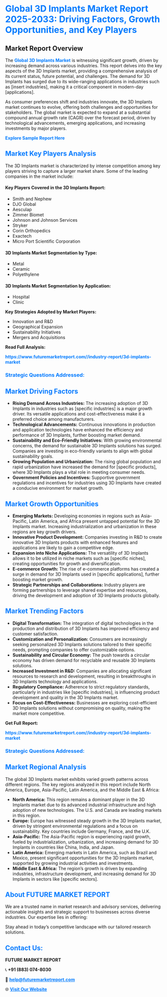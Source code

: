 <h1 style="color: #007BFF;">Global 3D Implants Market Report 2025-2033: Driving Factors, Growth Opportunities, and Key Players</h1>

<section id="overview">
<h2>Market Report Overview</h2>
<p>The <a href="https://www.futuremarketreport.com//industry-report/3d-implants-market" style="color: #007BFF; text-decoration: none;"><strong>Global 3D Implants Market</strong></a> is witnessing significant growth, driven by increasing demand across various industries. This report delves into the key aspects of the 3D Implants market, providing a comprehensive analysis of its current status, future potential, and challenges. The demand for 3D Implants has surged due to its wide-ranging applications in industries such as [insert industries], making it a critical component in modern-day [applications].</p>
<p>As consumer preferences shift and industries innovate, the 3D Implants market continues to evolve, offering both challenges and opportunities for stakeholders. The global market is expected to expand at a substantial compound annual growth rate (CAGR) over the forecast period, driven by technological advancements, emerging applications, and increasing investments by major players.</p>
</section>

<section id="overview">
<p><a href="https://www.futuremarketreport.com//request-sample/reportId=78895" style="color: #007BFF; text-decoration: none;"><strong>Explore Sample Report Here</strong></a></p>
</section>

<section id="key-players">
<h2 style="color: #007BFF;">Market Key Players Analysis</h2>
<p>The 3D Implants market is characterized by intense competition among key players striving to capture a larger market share. Some of the leading companies in the market include:</p>
<h4>Key Players Covered in the 3D Implants Report:</h4>
<ul><li>Smith and Nephew</li><li>DJO Global</li><li>Aesculap</li><li>Zimmer Biomet</li><li>Johnson and Johnson Services</li><li>Stryker</li><li>Corin Orthopedics</li><li>Exactech</li><li>Micro Port Scientific Corporation</li></ul>
<h4>3D Implants Market Segmentation by Type:</h4>
<ul><li>Metal</li><li>Ceramic</li><li>Polyethylene</li></ul>

<h4>3D Implants Market Segmentation by Application:</h4>
<ul><li>Hospital</li><li>Clinic</li></ul>
<p><strong>Key Strategies Adopted by Market Players:</strong></p>
<ul>
<li>Innovation and R&D</li>
<li>Geographical Expansion</li>
<li>Sustainability Initiatives</li>
<li>Mergers and Acquisitions</li>
</ul>
</section>

<section>
<p><strong>Read Full Analysis: </strong></p><a href="https://www.futuremarketreport.com//industry-report/3d-implants-market" style="color: #007BFF; text-decoration: none;"><strong>https://www.futuremarketreport.com//industry-report/3d-implants-market</strong></a>
<h3 style="color: #007BFF;">Strategic Questions Addressed:</h3>
</section>

<section id="driving-factors">
<h2 style="color: #007BFF;">Market Driving Factors</h2>
<ul>
<li><strong>Rising Demand Across Industries:</strong> The increasing adoption of 3D Implants in industries such as [specific industries] is a major growth driver. Its versatile applications and cost-effectiveness make it a preferred choice among manufacturers.</li>
<li><strong>Technological Advancements:</strong> Continuous innovations in production and application technologies have enhanced the efficiency and performance of 3D Implants, further boosting market demand.</li>
<li><strong>Sustainability and Eco-Friendly Initiatives:</strong> With growing environmental concerns, the demand for sustainable 3D Implants solutions has surged. Companies are investing in eco-friendly variants to align with global sustainability goals.</li>
<li><strong>Growing Population and Urbanization:</strong> The rising global population and rapid urbanization have increased the demand for [specific products], where 3D Implants plays a vital role in meeting consumer needs.</li>
<li><strong>Government Policies and Incentives:</strong> Supportive government regulations and incentives for industries using 3D Implants have created a conducive environment for market growth.</li>
</ul>
</section>

<section id="growth-opportunities">
<h2 style="color: #007BFF;">Market Growth Opportunities</h2>
<ul>
<li><strong>Emerging Markets:</strong> Developing economies in regions such as Asia-Pacific, Latin America, and Africa present untapped potential for the 3D Implants market. Increasing industrialization and urbanization in these regions are key growth drivers.</li>
<li><strong>Innovative Product Development:</strong> Companies investing in R&D to create innovative 3D Implants products with enhanced features and applications are likely to gain a competitive edge.</li>
<li><strong>Expansion into Niche Applications:</strong> The versatility of 3D Implants allows it to be utilized in niche markets such as [specific niches], creating opportunities for growth and diversification.</li>
<li><strong>E-commerce Growth:</strong> The rise of e-commerce platforms has created a surge in demand for 3D Implants used in [specific applications], further boosting market growth.</li>
<li><strong>Strategic Partnerships and Collaborations:</strong> Industry players are forming partnerships to leverage shared expertise and resources, driving the development and adoption of 3D Implants products globally.</li>
</ul>
</section>

<section id="trending-factors">
<h2 style="color: #007BFF;">Market Trending Factors</h2>
<ul>
<li><strong>Digital Transformation:</strong> The integration of digital technologies in the production and distribution of 3D Implants has improved efficiency and customer satisfaction.</li>
<li><strong>Customization and Personalization:</strong> Consumers are increasingly seeking personalized 3D Implants solutions tailored to their specific needs, prompting companies to offer customizable options.</li>
<li><strong>Sustainability and Circular Economy:</strong> The push towards a circular economy has driven demand for recyclable and reusable 3D Implants solutions.</li>
<li><strong>Increased Investment in R&D:</strong> Companies are allocating significant resources to research and development, resulting in breakthroughs in 3D Implants technology and applications.</li>
<li><strong>Regulatory Compliance:</strong> Adherence to strict regulatory standards, particularly in industries like [specific industries], is influencing product development and quality in the 3D Implants market.</li>
<li><strong>Focus on Cost-Effectiveness:</strong> Businesses are exploring cost-efficient 3D Implants solutions without compromising on quality, making the market more competitive.</li>
</ul>
</section>

<section>
<p><strong>Get Full Report: </strong></p><a href="https://www.futuremarketreport.com//industry-report/3d-implants-market" style="color: #007BFF; text-decoration: none;"><strong>https://www.futuremarketreport.com//industry-report/3d-implants-market</strong></a>
<h3 style="color: #007BFF;">Strategic Questions Addressed:</h3>
</section>


<section id="regional-analysis">
<h2 style="color: #007BFF;">Market Regional Analysis</h2>
<p>The global 3D Implants market exhibits varied growth patterns across different regions. The key regions analyzed in this report include North America, Europe, Asia-Pacific, Latin America, and the Middle East & Africa:</p>
<ul>
<li><strong>North America:</strong> This region remains a dominant player in the 3D Implants market due to its advanced industrial infrastructure and high adoption of new technologies. The U.S. and Canada are leading markets in this region.</li>
<li><strong>Europe:</strong> Europe has witnessed steady growth in the 3D Implants market, driven by stringent environmental regulations and a focus on sustainability. Key countries include Germany, France, and the U.K.</li>
<li><strong>Asia-Pacific:</strong> The Asia-Pacific region is experiencing rapid growth, fueled by industrialization, urbanization, and increasing demand for 3D Implants in countries like China, India, and Japan.</li>
<li><strong>Latin America:</strong> Emerging markets in Latin America, such as Brazil and Mexico, present significant opportunities for the 3D Implants market, supported by growing industrial activities and investments.</li>
<li><strong>Middle East & Africa:</strong> The region’s growth is driven by expanding industries, infrastructure development, and increasing demand for 3D Implants in sectors like [specific sectors].</li>
</ul>
</section>

<footer>
<h2 style="color: #007BFF;">About FUTURE MARKET REPORT</h2>
<p>We are a trusted name in market research and advisory services, delivering actionable insights and strategic support to businesses across diverse industries. Our expertise lies in offering:</p>

<p>Stay ahead in today’s competitive landscape with our tailored research solutions.</p>

<h2 style="color: #007BFF;">Contact Us:</h2>
<p><strong>FUTURE MARKET REPORT</strong></p>
<p>📞 <strong>+91 (883) 074-8030</strong></p>
<p>📧 <strong><a href="mailto:help@futuremarketreport.com" style="color: #007BFF;">help@futuremarketreport.com</a></strong></p>
<p>🌐 <strong><a href="https://www.futuremarketreport.com/" style="color: #007BFF;">Visit Our Website</a></strong></p>
</footer>